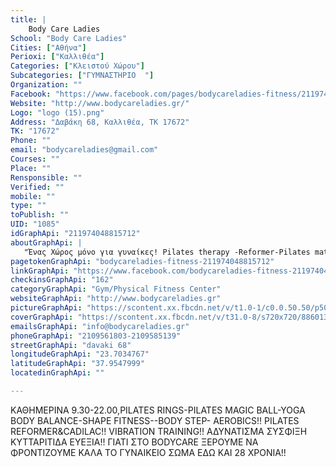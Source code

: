 ```yaml
---
title: |
    Body Care Ladies
School: "Body Care Ladies"
Cities: ["Αθήνα"]
Perioxi: ["Καλλιθέα"]
Categories: ["Κλειστού Χώρου"]
Subcategories: ["ΓΥΜΝΑΣΤΗΡΙΟ  "]
Organization: ""
Facebook: "https://www.facebook.com/pages/bodycareladies-fitness/211974048815712"
Website: "http://www.bodycareladies.gr/"
Logo: "logo (15).png"
Address: "Δαβάκη 68, Καλλιθέα, TK 17672"
TK: "17672"
Phone: ""
email: "bodycareladies@gmail.com"
Courses: ""
Place: ""
Rensponsible: ""
Verified: ""
mobile: ""
type: ""
toPublish: ""
UID: "1085"
idGraphApi: "211974048815712"
aboutGraphApi: | 
   "Ένας Χώρος μόνο για γυναίκες! Pilates therapy -Reformer-Pilates mat- Yoga fitness -Δυναμικά Προγράμματα TRX-Cross &amp; vibration training- personal training!!"
pagetokenGraphApi: "bodycareladies-fitness-211974048815712"
linkGraphApi: "https://www.facebook.com/bodycareladies-fitness-211974048815712/"
checkinsGraphApi: "162"
categoryGraphApi: "Gym/Physical Fitness Center"
websiteGraphApi: "http://www.bodycareladies.gr"
pictureGraphApi: "https://scontent.xx.fbcdn.net/v/t1.0-1/c0.0.50.50/p50x50/12347853_1107425302603911_520569656303042515_n.jpg?oh=3a371dfc542256bbe4eb4de25cc35c6d&amp;oe=5B0C8EF9"
coverGraphApi: "https://scontent.xx.fbcdn.net/v/t31.0-8/s720x720/886013_1087774724568969_6506032685537133920_o.png?oh=62073b997835de9b7238c979d02edb3e&amp;oe=5B41ABA4"
emailsGraphApi: "info@bodycareladies.gr"
phoneGraphApi: "2109561803-2109585139"
streetGraphApi: "davaki 68"
longitudeGraphApi: "23.7034767"
latitudeGraphApi: "37.9547999"
locatedinGraphApi: ""

---
```


ΚΑΘΗΜΕΡΙΝΑ 9.30-22.00,PILATES RINGS-PILATES MAGIC BALL-YOGA BODY BALANCE-SHAPE FITNESS--BODY STEP- AEROBICS!! PILATES REFORMER&amp;CADILAC!! VIBRATION TRAINING!! ΑΔΥΝΑΤΙΣΜΑ ΣΥΣΦΙΞΗ ΚΥΤΤΑΡΙΤΙΔΑ ΕΥΕΞΙΑ!! ΓΙΑΤΙ ΣΤΟ BODYCARE ΞΕΡΟΥΜΕ ΝΑ ΦΡONTIZOYME ΚΑΛΑ ΤΟ ΓΥΝΑΙΚΕΙΟ ΣΩΜΑ ΕΔΩ ΚΑΙ 28 ΧΡΟΝΙΑ!!

